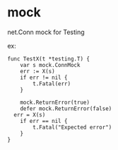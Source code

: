 # mock
net.Conn mock for Testing


ex:
```
func TestX(t *testing.T) {
	var s mock.ConnMock
	err := X(s)
	if err != nil {
		t.Fatal(err)
	}

	mock.ReturnError(true)
	defer mock.ReturnError(false)
  err = X(s)
	if err == nil {
		t.Fatal("Expected error")
	}
}
```
